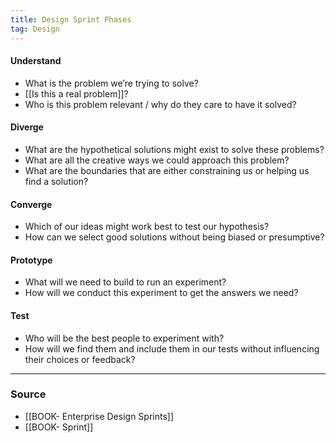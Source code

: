 ```yaml
---
title: Design Sprint Phases
tag: Design
---
```

#### Understand
- What is the problem we’re trying to solve? 
- [[Is this a real problem]]? 
- Who is this problem relevant / why do they care to have it solved? 
 
#### Diverge
- What are the hypothetical solutions might exist to solve these problems?
- What are all the creative ways we could approach this problem?
- What are the boundaries that are either constraining us or helping us find a solution? 

#### Converge
-  Which of our ideas might work best to test our hypothesis?
-  How can we select good solutions without being biased or presumptive? 
 
#### Prototype
- What will we need to build to run an experiment?
-  How will we conduct this experiment to get the answers we need? 

#### Test
- Who will be the best people to experiment with? 
- How will we find them and include them in our tests without influencing their choices or feedback?


--- 
### Source
- [[BOOK- Enterprise Design Sprints]] 
- [[BOOK- Sprint]]